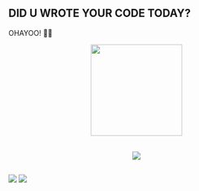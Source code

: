 ##  DID U WROTE YOUR CODE TODAY? 

OHAYOO! 🐉🎌

<div align="center">  
  <img height="180em" src="https://github-readme-stats.vercel.app/api?username=anchaapedro&show_icons=true&theme=swift&include_all_commits=true&count_private=true"/> <br><br>
  <p align="center">
  <a href="https://skillicons.dev">
    <img src="https://skillicons.dev/icons?i=c,javascript,python,css,vue,tailwind,sass,linux,gitlab,git" />
  </a>
</p>
</div>
        
 </div>

      
  
</div>
 
## 
 
<div>
  <a href = "mailto:anchaapedro@gmail.com"><img src="https://img.shields.io/badge/Gmail-D14836?style=for-the-badge&logo=gmail&logoColor=white" target="_blank"></a>
  <a href="https://www.linkedin.com/in/anchapedro/" target="_blank"><img src="https://img.shields.io/badge/-LinkedIn-%230077B5?style=for-the-badge&logo=linkedin&logoColor=white" target="_blank"></a>   
</div>

  
